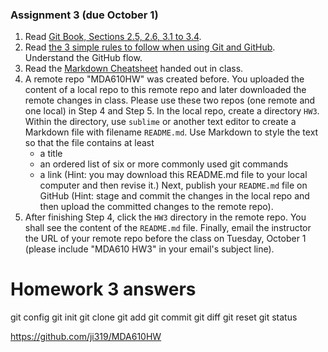 ### Assignment 3 (due October 1)
1. Read [Git Book, Sections 2.5, 2.6, 3.1 to 3.4](https://git-scm.com/book/en/v2).  
2. Read [the 3 simple rules to follow when using Git and GitHub](https://medium.freecodecamp.org/follow-these-simple-rules-and-youll-become-a-git-and-github-master-e1045057468f). Understand the GitHub flow.
3. Read the [Markdown Cheatsheet](https://github.com/adam-p/markdown-here/wiki/Markdown-Cheatsheet) handed out in class.
4. A remote repo "MDA610HW" was created before. You uploaded the content of a local repo to this remote repo and later downloaded the remote changes in class. Please use these two repos (one remote and one local) in Step 4 and Step 5. In the local repo, create a directory `HW3`. Within the directory, use `sublime` or another text editor to create a Markdown file with filename `README.md`. Use Markdown to style the text so that the file contains at least
	* a title
	* an ordered list of six or more commonly used git commands
	* a link
(Hint: you may download this README.md file to your local computer and then revise it.) Next, publish your `README.md` file on GitHub (Hint: stage and commit the changes in the local repo and then upload the committed changes to the remote repo). 
5. After finishing Step 4, click the `HW3` directory in the remote repo. You shall see the content of the `README.md` file. Finally, email the instructor the URL of your remote repo before the class on Tuesday, October 1 (please include "MDA610 HW3" in your email's subject line).

# Homework 3 answers

git config
git init
git clone
git add
git commit
git diff
git reset
git status

<https://github.com/ji319/MDA610HW>

